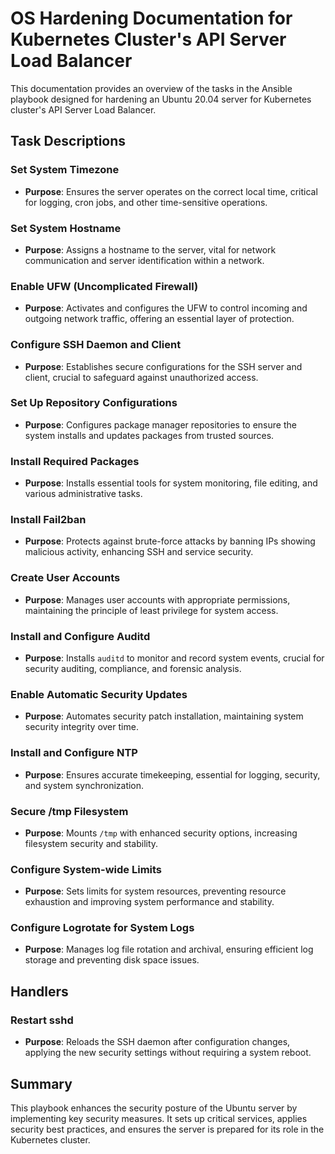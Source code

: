 # OS Hardening Documentation for Kubernetes Cluster's API Server Load Balancer

This documentation provides an overview of the tasks in the Ansible playbook designed for hardening an Ubuntu 20.04 server for Kubernetes cluster's API Server Load Balancer.

## Task Descriptions

### Set System Timezone
- **Purpose**: Ensures the server operates on the correct local time, critical for logging, cron jobs, and other time-sensitive operations.
  
### Set System Hostname
- **Purpose**: Assigns a hostname to the server, vital for network communication and server identification within a network.

### Enable UFW (Uncomplicated Firewall)
- **Purpose**: Activates and configures the UFW to control incoming and outgoing network traffic, offering an essential layer of protection.

### Configure SSH Daemon and Client
- **Purpose**: Establishes secure configurations for the SSH server and client, crucial to safeguard against unauthorized access.

### Set Up Repository Configurations
- **Purpose**: Configures package manager repositories to ensure the system installs and updates packages from trusted sources.

### Install Required Packages
- **Purpose**: Installs essential tools for system monitoring, file editing, and various administrative tasks.

### Install Fail2ban
- **Purpose**: Protects against brute-force attacks by banning IPs showing malicious activity, enhancing SSH and service security.

### Create User Accounts
- **Purpose**: Manages user accounts with appropriate permissions, maintaining the principle of least privilege for system access.

### Install and Configure Auditd
- **Purpose**: Installs `auditd` to monitor and record system events, crucial for security auditing, compliance, and forensic analysis.

### Enable Automatic Security Updates
- **Purpose**: Automates security patch installation, maintaining system security integrity over time.

### Install and Configure NTP
- **Purpose**: Ensures accurate timekeeping, essential for logging, security, and system synchronization.

### Secure /tmp Filesystem
- **Purpose**: Mounts `/tmp` with enhanced security options, increasing filesystem security and stability.

### Configure System-wide Limits
- **Purpose**: Sets limits for system resources, preventing resource exhaustion and improving system performance and stability.

### Configure Logrotate for System Logs
- **Purpose**: Manages log file rotation and archival, ensuring efficient log storage and preventing disk space issues.

## Handlers

### Restart sshd
- **Purpose**: Reloads the SSH daemon after configuration changes, applying the new security settings without requiring a system reboot.

## Summary
This playbook enhances the security posture of the Ubuntu server by implementing key security measures. It sets up critical services, applies security best practices, and ensures the server is prepared for its role in the Kubernetes cluster.